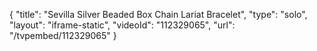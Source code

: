 {
    "title": "Sevilla Silver Beaded Box Chain Lariat Bracelet",
    "type": "solo",
    "layout": "iframe-static",
    "videoId": "112329065",
    "url": "\/tvpembed\/112329065"
}